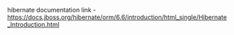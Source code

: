 hibernate documentation link - https://docs.jboss.org/hibernate/orm/6.6/introduction/html_single/Hibernate_Introduction.html
